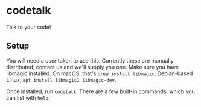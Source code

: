 # codetalk

Talk to your code!

## Setup
You will need a user token to use this. Currently these are manually distributed; contact us and we'll supply you one.
Make sure you have libmagic installed. On macOS, that's `brew install libmagic`; Debian-based Linux, `apt install libmagic1 libmagic-dev`.

Once installed, run `codetalk`. There are a few built-in commands, which you can list with `help`.
